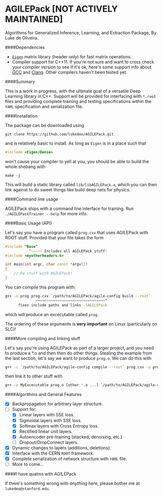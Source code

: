 AGILEPack [NOT ACTIVELY MAINTAINED]
=========

Algorithms for Generalized Inference, Learning, and Extraction Package, By Luke de Oliveira.

####Dependencies
- [`Eigen`](http://eigen.tuxfamily.org/) matrix library (header only) for fast matrix operations.
- Compiler support for C++11. If you're not sure and want to cross check your compiler version to see if it's ok, here's some support info about [GCC](http://gcc.gnu.org/projects/cxx0x.html) and [Clang](http://clang.llvm.org/cxx_status.html). Other compilers haven't been tested yet.

####Summary

This is a work in progress, with the ultimate goal of a versatile Deep Learning library in C++. Support will be provided for interfacing with `*.root` files and providing complete training and testing specifications within the `YAML` specification and serialization file.


####Installation

The package can be downloaded using
```
git clone https://github.com/lukedeo/AGILEPack.git
```
and is relatively basic to install. As long as `Eigen` is in a place such that

```c++ 
#include <Eigen/Dense>
```
won't cause your compiler to yell at you, you should be able to build the whole shebang with

```
make -j
```

This will build a static library called `lib/libAGILEPack.a`, which you can then link against to do sweet things like build deep nets for physics.

####Command line usage

AGILEPack ships with a command line interface for training. Run `./AGILEPackTrainer --help` for more info.

####Basic Usage (API)

Let's say you have a program called `prog.cxx` that uses AGILEPack with ROOT stuff. Provided that your file takes the form
```c++
#include "Base"
           ^~~~~~ Includes all AGILEPack stuff!
#include <myotherheaders.h>

int main(int argc, char const *argv[])
{
	// Do stuff with AGILEPack!
}
```

You can compile this program with:

```bash
g++ -o prog prog.cxx `/path/to/AGILEPack/agile-config build --root`  
              ~~~~~~~~~~~~~~~~~~~~~~~~~~~~~~~~^
      fixes include paths and links -lAGILEPack
```

which will produce an excecutable called `prog`.

The ordering of these arguments is **very important** on Linux (particularly on SLC)!




####More compiling and linking stuff

Let's say you're using AGILEPack as part of a larger project, and you need to produce a *.o and then then do other things. Stealing the example from the last section, let's say we want to produce `prog.o`. We can do this with

```bash
g++ -c `/path/to/AGILEPack/agile-config compile --root` prog.cxx -o prog.o
```

then link it to other stuff with 

```bash
g++ -o MyExcecutable prog.o [other *.o ...] `/path/to/AGILEPack/agile-config link --root`
```




####Algorithms and General Features

- [x] Backpropagation for arbitrary layer structure.
- [ ] Support for:
  - [x] Linear layers with SSE loss.
  - [x] Sigmoidal layers with SSE loss.
  - [x] Softmax layers with Cross Entropy loss.
  - [x] Rectified linear unit layers.
  - [x] Autoencoder pre-training (stacked, denoising, etc.)
  - [ ] Dropout/DropConnect layers.
- [x] Dynamic changes to layers (additions, deletions).
- [x] Interface with the CERN `ROOT` framework.
- [x] Complete serialization of network structure with `YAML` file.
- [ ] More to come...

####I have qualms with AGILEPack

If there's something wrong with *anything* here, please bother me at `lukedeo@stanford.edu`.





